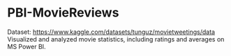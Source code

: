 # PBI-MovieReviews
Dataset: https://www.kaggle.com/datasets/tunguz/movietweetings/data \
Visualized and analyzed movie statistics, including ratings and averages on MS Power BI.
